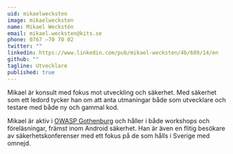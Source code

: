 ```yaml
---
uid: mikaelwecksten
image: mikaelwecksten
name: Mikael Weckstén
email: mikael.wecksten@kits.se
phone: 0767 –70 70 02
twitter: ""
linkedin: https://www.linkedin.com/pub/mikael-wecksten/4b/609/14/en
github: ""
tagline: Utvecklare
published: true
---
```


Mikael är konsult med fokus mot utveckling och säkerhet. Med säkerhet som ett ledord tycker han om att anta utmaningar både som utvecklare och testare med både ny och gammal kod.

Mikael är aktiv i [OWASP Gothenburg](https://www.owasp.org/index.php/Gothenburg) och håller i både workshops och föreläsningar, främst inom Android säkerhet. Han är även en flitig besökare av säkerhetskonferenser med ett fokus på de som hålls i Sverige med omnejd.
